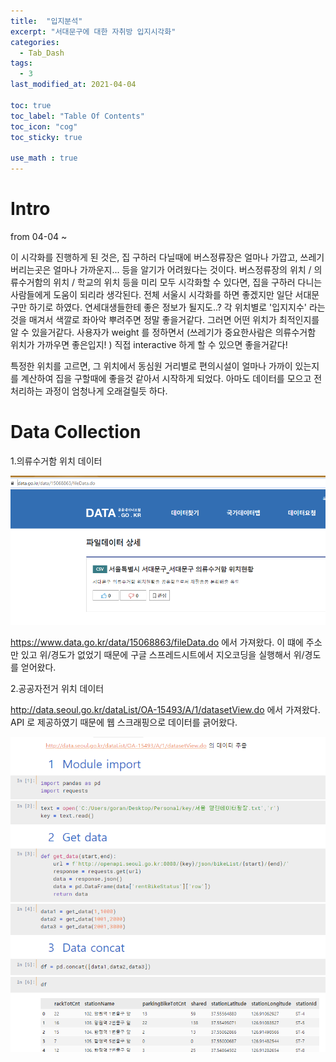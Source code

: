 ```yaml
---
title:  "입지분석"
excerpt: "서대문구에 대한 자취방 입지시각화"
categories:
  - Tab_Dash
tags:
  - 3
last_modified_at: 2021-04-04

toc: true
toc_label: "Table Of Contents"
toc_icon: "cog"
toc_sticky: true

use_math : true
---
```


# Intro

from 04-04 ~ 

이 시각화를 진행하게 된 것은, 집 구하러 다닐때에 버스정류장은 얼마나 가깝고, 쓰레기 버리는곳은 얼마나 가까운지... 등을 알기가 어려웠다는 것이다. 버스정류장의 위치 / 의류수거함의 위치 / 학교의 위치 등을 미리 모두 시각화할 수 있다면, 집을 구하러 다니는 사람들에게 도움이 되리라 생각된다. 전체 서울시 시각화를 하면 좋겠지만 일단 서대문구만 하기로 하였다. 연세대생들한테 좋은 정보가 될지도..? 각 위치별로 '입지지수' 라는것을 매겨서 색깔로 좌아악 뿌려주면 정말 좋을거같다. 그러면 어떤 위치가 최적인지를 알 수 있을거같다. 사용자가 weight 를 정하면서 (쓰레기가 중요한사람은 의류수거함 위치가 가까우면 좋은입지! ) 직접 interactive 하게 할 수 있으면 좋을거같다! 

특정한 위치를 고르면, 그 위치에서 동심원 거리별로 편의시설이 얼마나 가까이 있는지를 계산하여 집을 구할때에 좋을것 같아서 시작하게 되었다. 아마도 데이터를 모으고 전처리하는 과정이 엄청나게 오래걸릴듯 하다. 

# Data Collection

1.의류수거함 위치 데이터

![png](/assets/images/Project/1_1.PNG)

<https://www.data.go.kr/data/15068863/fileData.do> 에서 가져왔다. 이 떄에 주소만 있고 위/경도가 없었기 때문에 구글 스프레드시트에서 지오코딩을 실행해서 위/경도를 얻어왔다.

2.공공자전거 위치 데이터

<http://data.seoul.go.kr/dataList/OA-15493/A/1/datasetView.do> 에서 가져왔다. API 로 제공하였기 때문에 웹 스크래핑으로 데이터를 긁어왔다.

![png](/assets/images/Project/1_2.PNG)







